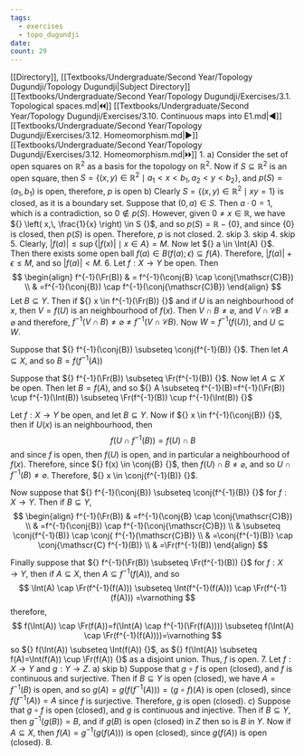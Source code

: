 ```yaml
---
tags:
  - exercises
  - topo_dugundji
date: 
count: 29
---
```

[[Directory]], [[Textbooks/Undergraduate/Second Year/Topology Dugundji/Topology Dugundji|Subject Directory]]
[[Textbooks/Undergraduate/Second Year/Topology Dugundji/Exercises/3.1. Topological spaces.md|🞀🞀]] [[Textbooks/Undergraduate/Second Year/Topology Dugundji/Exercises/3.10. Continuous maps into E1.md|◀]] [[Textbooks/Undergraduate/Second Year/Topology Dugundji/Exercises/3.12. Homeomorphism.md|▶]] [[Textbooks/Undergraduate/Second Year/Topology Dugundji/Exercises/3.12. Homeomorphism.md|🞂🞂]]
1. 
a)
Consider the set of open squares on ${} \mathbb{R}^{2} {}$ as a basis for the topology on $\mathbb{R}^{2} {}$. Now if ${} S \subseteq \mathbb{R}^{2} {}$ is an open square, then ${} S=\{ (x,\, y) \in \mathbb{R}^{2} \mid a_{1}<x<b_{1},\, a_{2}<y<b_{2}\}  {}$, and ${} p(S)=(a_{1},\, b_{1}) {}$ is open, therefore, $p$ is open
b)
Clearly ${} S={} \{ (x,\, y) \in \mathbb{R}^{2} \mid xy=1\} {}$ is closed, as it is a boundary set. Suppose that ${} (0, a) \in S {}$. Then ${} a\cdot 0=1 {}$, which is a contradiction, so ${} 0 \notin p(S) {}$. However, given ${} 0\neq x \in \mathbb{R} {}$, we have ${} \left( x,\, \frac{1}{x} \right) \in S {}$, and so ${} p(S)=\mathbb{R}-\{ 0 \} {}$, and since ${} \{ 0 \} {}$ is closed, then $p(S)$ is open. Therefore, $p {}$ is not closed. 
2. skip
3. skip
4. skip
5. 
Clearly, ${} |f(a)|\leq \sup \{ |f(x)| \mid  x \in A \}=M {}$. Now let ${} a \in \Int(A) {}$. Then there exists some open ball ${} f(a) \in B(f(a);\epsilon) \subseteq f(A) {}$. Therefore, ${} |f(a)|+\epsilon\leq M {}$, and so ${} |f(a)|<M {}$.
6. 
Let $f:X\to{}Y {}$ be open. Then
$$
\begin{align}
 f^{-1}(\Fr(B)) & =  f^{-1}(\conj{B} \cap  \conj{\mathscr{C}B}) \\
 & =f^{-1}(\conj{B}) \cap  f^{-1}(\conj{\mathscr{C}B})
 \end{align}
$$
Let ${} B \subseteq Y {}$. Then if ${} x \in f^{-1}(\Fr(B)) {}$ and if ${} U$ is an neighbourhood of $x$, then ${} V=f(U) {}$ is an neighbourhood of ${} f(x)$. Then ${} V \cap  B \neq \varnothing {}$, and ${} V \cap  \mathscr{C}B\neq \varnothing  {}$ and therefore, ${} f^{-1}(V \cap  B) \neq \varnothing \neq f^{-1}(V \cap  \mathscr{C}B) {}$. Now ${} W=f^{-1}(f(U)) {}$, and ${} U \subseteq W {}$. 

Suppose that ${} f^{-1}(\conj{B}) \subseteq \conj{f^{-1}(B)} {}$. Then let ${} A \subseteq X {}$, and so ${} B=f(f^{-1}(A)) {}$

Suppose that ${} f^{-1}(\Fr(B)) \subseteq \Fr(f^{-1}(B)) {}$. Now let ${} A \subseteq X {}$ be open. Then let ${} B=f(A) {}$, and so ${} A \subseteq f^{-1}(B)=f^{-1}(\Fr(B)) \cup f^{-1}(\Int(B)) \subseteq \Fr(f^{-1}(B)) \cup  f^{-1}(\Int(B)) {}$

Let $f:X\to{}Y {}$ be open, and let ${} B \subseteq Y {}$. Now if ${} x \in f^{-1}(\conj{B}) {}$, then if ${} U(x)$ is an neighbourhood, then 
$$
f(U \cap  f^{-1}(B))=f(U) \cap  B
$$
and since $f$ is open, then $f(U) {}$ is open, and in particular a neighbourhood of ${} f(x)$. Therefore, since ${} f(x) \in \conj{B} {}$, then ${} f(U) \cap  B\neq \varnothing  {}$, and so ${} U \cap  f^{-1}(B) \neq \varnothing  {}$. Therefore, ${} x \in \conj{f^{-1}(B)} {}$. 

Now suppose that ${} f^{-1}(\conj{B}) \subseteq \conj{f^{-1}(B)} {}$ for $f:X\to{}Y {}$. Then if ${} B \subseteq Y {}$, 
$$
\begin{align}
 f^{-1}(\Fr(B))  & =f^{-1}(\conj{B} \cap  \conj{\mathscr{C}B}) \\
 & =f^{-1}(\conj{B}) \cap  f^{-1}(\conj{\mathscr{C}B}) \\
 & \subseteq \conj{f^{-1}(B)} \cap  \conj{ f^{-1}(\mathscr{C}B)} \\
 & =\conj{f^{-1}(B)} \cap  \conj{\mathscr{C} f^{-1}(B)} \\
 & =\Fr(f^{-1}(B))  
 \end{align}
$$

Finally suppose that ${} f^{-1}(\Fr(B)) \subseteq \Fr(f^{-1}(B)) {}$ for $f:X\to{}Y {}$, then if ${} A \subseteq X {}$, then ${} A \subseteq f^{-1}(f(A)) {}$, and so
$$
\Int(A) \cap \Fr(f^{-1}(f(A))) \subseteq \Int(f^{-1}(f(A))) \cap  \Fr(f^{-1}(f(A))) =\varnothing 
$$
therefore,
$$
f(\Int(A)) \cap  \Fr(f(A))=f(\Int(A) \cap  f^{-1}(\Fr(f(A)))) \subseteq f(\Int(A) \cap \Fr(f^{-1}(f(A))))=\varnothing 
$$
so ${} f(\Int(A)) \subseteq \Int(f(A)) {}$, as ${} f(\Int(A)) \subseteq f(A)=\Int(f(A)) \cup \Fr(f(A)) {}$ as a disjoint union. Thus, ${} f$ is open. 
7. 
Let $f:X\to{}Y {}$ and $g:Y\to{}Z {}$.
a) skip
b)
Suppose that ${} g \circ  f {}$ is open (closed), and ${} f {}$ is continuous and surjective. Then if ${} B \subseteq Y {}$ is open (closed), we have ${} A=f^{-1}(B) {}$ is open, and so ${} g(A)=g(f(f^{-1}(A)))=(g\circ f)(A) {}$ is open (closed), since ${} f(f^{-1}(A))=A {}$ since $f$ is surjective. Therefore, $g$ is open (closed).
c)
Suppose that ${} g \circ  f {}$ is open (closed), and $g$ is continuous and injective. Then if ${} B \subseteq Y {}$, then ${} g^{-1}(g(B))=B {}$, and if $g(B) {}$ is open (closed) in $Z$ then so is ${} B {}$ in $Y {}$. Now if ${} A \subseteq X {}$, then ${} f(A)=g^{-1}(g(f(A))) {}$ is open (closed), since ${} g(f(A))$ is open (closed). 
8. 
